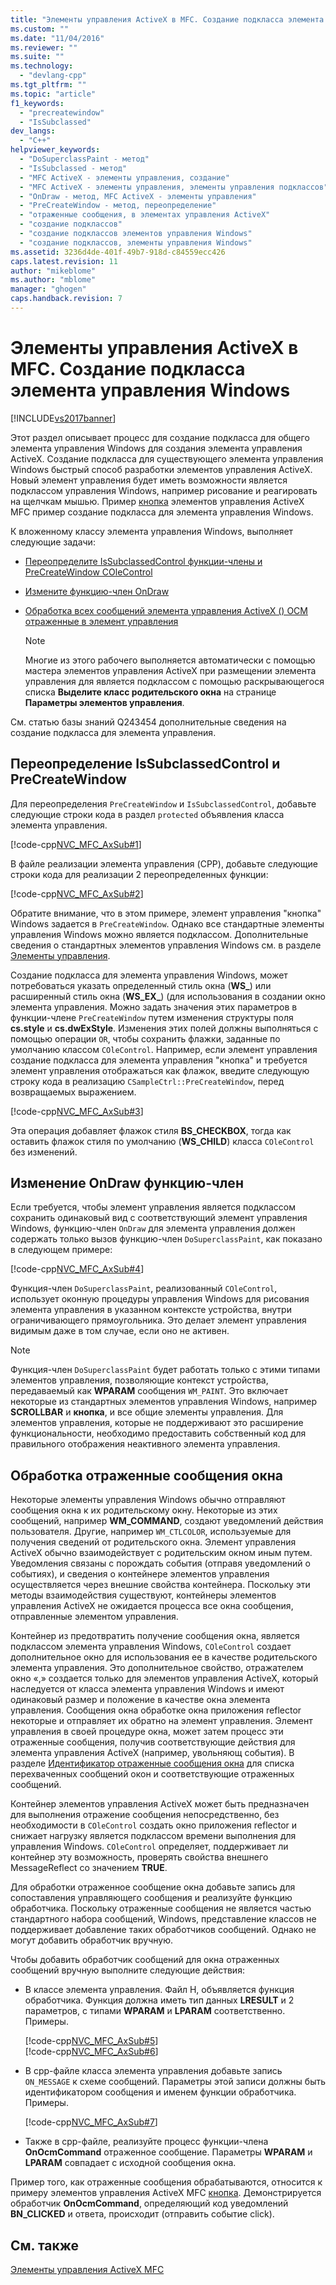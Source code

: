 ```yaml
---
title: "Элементы управления ActiveX в MFC. Создание подкласса элемента управления Windows | Microsoft Docs"
ms.custom: ""
ms.date: "11/04/2016"
ms.reviewer: ""
ms.suite: ""
ms.technology: 
  - "devlang-cpp"
ms.tgt_pltfrm: ""
ms.topic: "article"
f1_keywords: 
  - "precreatewindow"
  - "IsSubclassed"
dev_langs: 
  - "C++"
helpviewer_keywords: 
  - "DoSuperclassPaint - метод"
  - "IsSubclassed - метод"
  - "MFC ActiveX - элементы управления, создание"
  - "MFC ActiveX - элементы управления, элементы управления подклассов"
  - "OnDraw - метод, MFC ActiveX - элементы управления"
  - "PreCreateWindow - метод, переопределение"
  - "отраженные сообщения, в элементах управления ActiveX"
  - "создание подклассов"
  - "создание подклассов элементов управления Windows"
  - "создание подклассов, элементы управления Windows"
ms.assetid: 3236d4de-401f-49b7-918d-c84559ecc426
caps.latest.revision: 11
author: "mikeblome"
ms.author: "mblome"
manager: "ghogen"
caps.handback.revision: 7
---
```

# Элементы управления ActiveX в MFC. Создание подкласса элемента управления Windows
[!INCLUDE[vs2017banner](../assembler/inline/includes/vs2017banner.md)]

Этот раздел описывает процесс для создание подкласса для общего элемента управления Windows для создания элемента управления ActiveX.  Создание подкласса для существующего элемента управления Windows быстрый способ разработки элементов управления ActiveX.  Новый элемент управления будет иметь возможности является подклассом управления Windows, например рисование и реагировать на щелчкам мышью.  Пример [кнопка](../top/visual-cpp-samples.md) элементов управления ActiveX MFC пример создание подкласса для элемента управления Windows.  
  
 К вложенному классу элемента управления Windows, выполняет следующие задачи:  
  
-   [Переопределите IsSubclassedControl функции\-члены и PreCreateWindow COleControl](#_core_overriding_issubclassedcontrol_and_precreatewindow)  
  
-   [Измените функцию\-член OnDraw](#_core_modifying_the_ondraw_member_function)  
  
-   [Обработка всех сообщений элемента управления ActiveX \(\) OCM отраженные в элемент управления](#_core_handling_reflected_window_messages)  
  
    > [!NOTE]
    >  Многие из этого рабочего выполняется автоматически с помощью мастера элементов управления ActiveX при размещении элемента управления для является подклассом с помощью раскрывающегося списка **Выделите класс родительского окна** на странице **Параметры элементов управления**.  
  
 См. статью базы знаний Q243454 дополнительные сведения на создание подкласса для элемента управления.  
  
##  <a name="_core_overriding_issubclassedcontrol_and_precreatewindow"></a> Переопределение IsSubclassedControl и PreCreateWindow  
 Для переопределения `PreCreateWindow` и `IsSubclassedControl`, добавьте следующие строки кода в раздел `protected` объявления класса элемента управления.  
  
 [!code-cpp[NVC_MFC_AxSub#1](../mfc/codesnippet/CPP/mfc-activex-controls-subclassing-a-windows-control_1.h)]  
  
 В файле реализации элемента управления \(CPP\), добавьте следующие строки кода для реализации 2 переопределенных функции:  
  
 [!code-cpp[NVC_MFC_AxSub#2](../mfc/codesnippet/CPP/mfc-activex-controls-subclassing-a-windows-control_2.cpp)]  
  
 Обратите внимание, что в этом примере, элемент управления "кнопка" Windows задается в `PreCreateWindow`.  Однако все стандартные элементы управления Windows можно является подклассом.  Дополнительные сведения о стандартных элементов управления Windows см. в разделе [Элементы управления](../mfc/controls-mfc.md).  
  
 Создание подкласса для элемента управления Windows, может потребоваться указать определенный стиль окна \(**WS\_**\) или расширенный стиль окна \(**WS\_EX\_**\) \(для использования в создании окно элемента управления.  Можно задать значения этих параметров в функции\-члене `PreCreateWindow` путем изменения структуры поля **cs.style** и **cs.dwExStyle**.  Изменения этих полей должны выполняться с помощью операции `OR`, чтобы сохранить флажки, заданные по умолчанию классом `COleControl`.  Например, если элемент управления создание подкласса для элемента управления "кнопка" и требуется элемент управления отображаться как флажок, введите следующую строку кода в реализацию `CSampleCtrl::PreCreateWindow`, перед возвращаемых выражением.  
  
 [!code-cpp[NVC_MFC_AxSub#3](../mfc/codesnippet/CPP/mfc-activex-controls-subclassing-a-windows-control_3.cpp)]  
  
 Эта операция добавляет флажок стиля **BS\_CHECKBOX**, тогда как оставить флажок стиля по умолчанию \(**WS\_CHILD**\) класса `COleControl` без изменений.  
  
##  <a name="_core_modifying_the_ondraw_member_function"></a> Изменение OnDraw функцию\-член  
 Если требуется, чтобы элемент управления является подклассом сохранить одинаковый вид с соответствующий элемент управления Windows, функцию\-член `OnDraw` для элемента управления должен содержать только вызов функцию\-член `DoSuperclassPaint`, как показано в следующем примере:  
  
 [!code-cpp[NVC_MFC_AxSub#4](../mfc/codesnippet/CPP/mfc-activex-controls-subclassing-a-windows-control_4.cpp)]  
  
 Функция\-член `DoSuperclassPaint`, реализованный `COleControl`, использует оконную процедуры управления Windows для рисования элемента управления в указанном контексте устройства, внутри ограничивающего прямоугольника.  Это делает элемент управления видимым даже в том случае, если оно не активен.  
  
> [!NOTE]
>  Функция\-член `DoSuperclassPaint` будет работать только с этими типами элементов управления, позволяющие контекст устройства, передаваемый как **WPARAM** сообщения `WM_PAINT`.  Это включает некоторые из стандартных элементов управления Windows, например **SCROLLBAR** и **кнопка**, и все общие элементы управления.  Для элементов управления, которые не поддерживают это расширение функциональности, необходимо предоставить собственный код для правильного отображения неактивного элемента управления.  
  
##  <a name="_core_handling_reflected_window_messages"></a> Обработка отраженные сообщения окна  
 Некоторые элементы управления Windows обычно отправляют сообщения окна к их родительскому окну.  Некоторые из этих сообщений, например **WM\_COMMAND**, создают уведомлений действия пользователя.  Другие, например `WM_CTLCOLOR`, используемые для получения сведений от родительского окна.  Элемент управления ActiveX обычно взаимодействует с родительским окном иным путем.  Уведомления связаны с порождать события \(отправя уведомлений о событиях\), и сведения о контейнере элементов управления осуществляется через внешние свойства контейнера.  Поскольку эти методы взаимодействия существуют, контейнеры элементов управления ActiveX не ожидается процесса все окна сообщения, отправленные элементом управления.  
  
 Контейнер из предотвратить получение сообщения окна, является подклассом элемента управления Windows, `COleControl` создает дополнительное окно для использования ее в качестве родительского элемента управления.  Это дополнительное свойство, отражателем окно «,» создается только для элементов управления ActiveX, который наследуется от класса элемента управления Windows и имеют одинаковый размер и положение в качестве окна элемента управления.  Сообщения окна обработке окна приложения reflector некоторые и отправляет их обратно на элемент управления.  Элемент управления в своей процедуре окна, может затем процесс эти отраженные сообщения, получив соответствующие действия для элемента управления ActiveX \(например, увольняющ события\).  В разделе [Идентификатор отраженные сообщения окна](../mfc/reflected-window-message-ids.md) для списка перехваченных сообщений окон и соответствующие отраженных сообщений.  
  
 Контейнер элементов управления ActiveX может быть предназначен для выполнения отражение сообщения непосредственно, без необходимости в `COleControl` создать окно приложения reflector и снижает нагрузку является подклассом времени выполнения для управления Windows.  `COleControl` определяет, поддерживает ли контейнер эту возможность, проверять свойства внешнего MessageReflect со значением **TRUE**.  
  
 Для обработки отраженное сообщение окна добавьте запись для сопоставления управляющего сообщения и реализуйте функцию обработчика.  Поскольку отраженные сообщения не является частью стандартного набора сообщений, Windows, представление классов не поддерживает добавление таких обработчиков сообщений.  Однако не могут добавить обработчик вручную.  
  
 Чтобы добавить обработчик сообщений для окна отраженных сообщений вручную выполните следующие действия:  
  
-   В классе элемента управления. Файл H, объявляется функция обработчика.  Функция должна иметь тип данных **LRESULT** и 2 параметров, с типами **WPARAM** и **LPARAM** соответственно.  Примеры.  
  
     [!code-cpp[NVC_MFC_AxSub#5](../mfc/codesnippet/CPP/mfc-activex-controls-subclassing-a-windows-control_5.h)]  
    [!code-cpp[NVC_MFC_AxSub#6](../mfc/codesnippet/CPP/mfc-activex-controls-subclassing-a-windows-control_6.h)]  
  
-   В cpp\-файле класса элемента управления добавьте запись `ON_MESSAGE` к схеме сообщений.  Параметры этой записи должны быть идентификатором сообщения и именем функции обработчика.  Примеры.  
  
     [!code-cpp[NVC_MFC_AxSub#7](../mfc/codesnippet/CPP/mfc-activex-controls-subclassing-a-windows-control_7.cpp)]  
  
-   Также в cpp\-файле, реализуйте процесс функции\-члена **OnOcmCommand** отраженное сообщение.  Параметры **WPARAM** и **LPARAM** совпадает с исходной сообщения окна.  
  
 Пример того, как отраженные сообщения обрабатываются, относится к примеру элементов управления ActiveX MFC [кнопка](../top/visual-cpp-samples.md).  Демонстрируется обработчик **OnOcmCommand**, определяющий код уведомлений **BN\_CLICKED** и ответа, происходит \(отправить событие click\).  
  
## См. также  
 [Элементы управления ActiveX MFC](../mfc/mfc-activex-controls.md)